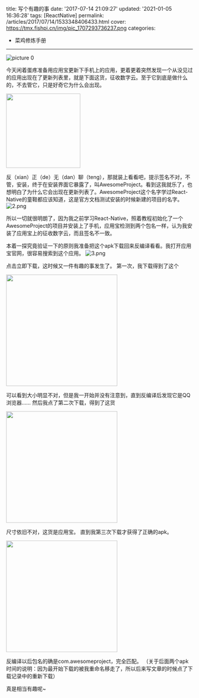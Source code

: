 title: 写个有趣的事
date: '2017-07-14 21:09:27'
updated: '2021-01-05 16:36:28'
tags: [ReactNative]
permalink: /articles/2017/07/14/1533348406433.html
cover: https://tmx.fishpi.cn/img/pic_1707293736237.png
categories: 
- 菜鸡修炼手册
---
![picture 0](https://tmx.fishpi.cn/img/pic_1707293736237.png)  


今天闲着蛋疼准备用应用宝更新下手机上的应用，更着更着突然发现一个从没见过的应用出现在了更新列表里，就是下面这货，征收数字云。至于它到底是做什么的，不去管它，只是好奇它为什么会出现。

<img src = "https://tmx.fishpi.cn/img/20210104143511177.jpg" width = 200/>

<!--more-->

反（xian）正（de）无（dan）聊（teng），那就装上看看吧，提示签名不对，不管，安装，终于在安装界面它暴露了，叫AwesomeProject。看到这我就乐了，也想明白了为什么它会出现在更新列表了。AwesomeProject这个名字学过React-Native的童鞋都应该知道，这是官方文档测试安装的时候新建的项目的名字。
![2.png](https://tmx.fishpi.cn/img/20210104112335646.png)

所以一切就很明朗了，因为我之前学习React-Native，照着教程初始化了一个AwesomeProject的项目并安装上了手机，应用宝检测到两个包名一样，认为我安装了应用宝上的征收数字云，而且签名不一致。

本着一探究竟验证一下的原则我准备把这个apk下载回来反编译看看。我打开应用宝官网，很容易搜索到这个应用。
![3.png](https://tmx.fishpi.cn/img/20210104112436271.png)

点击立即下载，这时候又一件有趣的事发生了。
第一次，我下载得到了这个

<img src="https://tmx.fishpi.cn/img/20210104143609974.png" width=300/>

可以看到大小明显不对，但是我一开始并没有注意到，直到反编译后发现它是QQ浏览器……
然后我点了第二次下载，得到了这货

<img src="https://tmx.fishpi.cn/img/20210104143729662.png" width=300/>

尺寸依旧不对，这货是应用宝。
直到我第三次下载才获得了正确的apk。

<img src="https://tmx.fishpi.cn/img/20210104143758318.png" width = 300/>

反编译以后包名的确是com.awesomeproject，完全匹配。
（关于后面两个apk时间的说明：因为最开始下载的被我重命名移走了，所以后来写文章的时候点了下载记录中的重新下载）

真是相当有趣呢~

